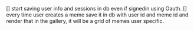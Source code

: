 [] start saving user info and sessions in db even if signedin using Oauth.
[] every time user creates a meme save it in db with user id and meme id and render that in the gallery, it will be a grid of memes user specific.
